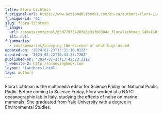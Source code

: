 ```yaml
---
title: Flora Lichtman
f_original-url: https://www.actionablebooks.com/en-ca/authors/Flora-Lichtman/
f_unique-id: '61'
slug: flora-lichtman
f_image:
  url: /assets/external/65d779f3428fe8e31fb0004c_floralichtman_140x140.jpeg
  alt: null
f_summaries:
  - cms/summaries/annoying-the-science-of-what-bugs-us.md
updated-on: '2024-02-23T13:31:10.012Z'
created-on: '2024-02-22T16:44:35.726Z'
published-on: '2024-02-23T13:42:23.311Z'
f_website-2: http://annoyingbook.com
layout: '[authors].html'
tags: authors
---
```


Flora Lichtman is the multimedia editor for Science Friday on National Public Radio. Before coming to Science Friday, Flora worked at a NATO oceanographic lab in Italy, studying the effects of noise on marine mammals. She graduated from Yale University with a degree in Environmental Studies.
